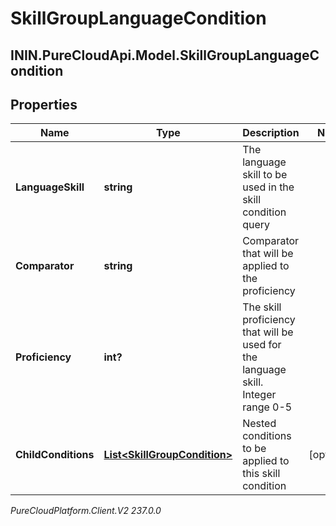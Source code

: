 # SkillGroupLanguageCondition

## ININ.PureCloudApi.Model.SkillGroupLanguageCondition

## Properties

|Name | Type | Description | Notes|
|------------ | ------------- | ------------- | -------------|
| **LanguageSkill** | **string** | The language skill to be used in the skill condition query | |
| **Comparator** | **string** | Comparator that will be applied to the proficiency | |
| **Proficiency** | **int?** | The skill proficiency that will be used for the language skill. Integer range 0-5 | |
| **ChildConditions** | [**List&lt;SkillGroupCondition&gt;**](SkillGroupCondition) | Nested conditions to be applied to this skill condition | [optional] |



_PureCloudPlatform.Client.V2 237.0.0_
